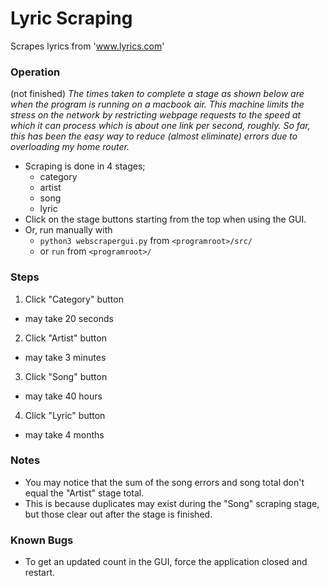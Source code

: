 # Lyric Scraping
Scrapes lyrics from 'www.lyrics.com'

### Operation
(not finished)
_The times taken to complete a stage as shown below are when the program is running on a macbook air. This machine limits the stress on the network by restricting webpage requests to the speed at which it can process which is about one link per second, roughly. So far, this has been the easy way to reduce (almost eliminate) errors due to overloading my home router._

* Scraping is done in 4 stages;
  * category
  * artist
  * song
  * lyric
* Click on the stage buttons starting from the top when using the GUI.
* Or, run manually with 
  * `python3 webscrapergui.py` from `<programroot>/src/`
  * or `run` from `<programroot>/`

### Steps

1. Click "Category" button
  * may take 20 seconds
2. Click "Artist" button
  * may take 3 minutes
3. Click "Song" button
  * may take 40 hours
4. Click "Lyric" button
  * may take 4 months

### Notes
* You may notice that the sum of the song errors and song total don't equal the "Artist" stage total.
* This is because duplicates may exist during the "Song" scraping stage, but those clear out after the stage is finished.

### Known Bugs
* To get an updated count in the GUI, force the application closed and restart.
